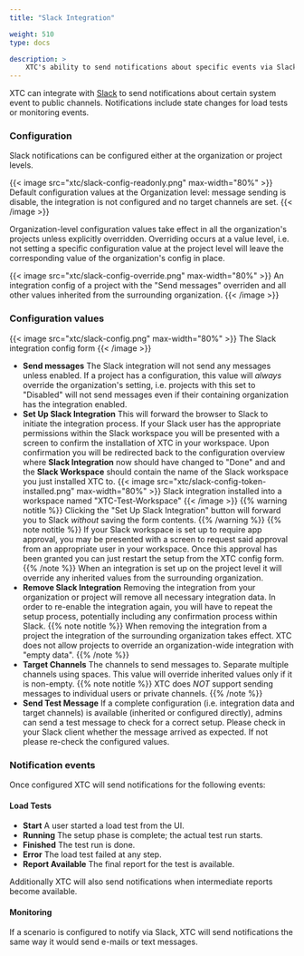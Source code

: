```yaml
---
title: "Slack Integration"

weight: 510
type: docs

description: >
    XTC's ability to send notifications about specific events via Slack
---
```


XTC can integrate with [Slack](https://slack.com) to send notifications about certain system event to public channels. Notifications include state changes for load tests or monitoring events.

### Configuration

Slack notifications can be configured either at the organization or project levels.

{{< image src="xtc/slack-config-readonly.png" max-width="80%" >}}
Default configuration values at the Organization level: message sending is disable, the integration is not configured and no target channels are set.
{{< /image >}}

Organization-level configuration values take effect in all the organization's projects unless explicitly overridden. Overriding occurs at a value level, i.e. not setting a specific configuration value at the project level will leave the corresponding value of the organization's config in place.

{{< image src="xtc/slack-config-override.png" max-width="80%" >}}
An integration config of a project with the "Send messages" overriden and all other values inherited from the surrounding organization.
{{< /image >}}

### Configuration values

{{< image src="xtc/slack-config.png" max-width="80%" >}}
The Slack integration config form
{{< /image >}}

* **Send messages** The Slack integration will not send any messages unless enabled. If a project has a configuration, this value will *always* override the organization's setting, i.e. projects with this set to "Disabled" will not send messages even if their containing organization has the integration enabled.
* **Set Up Slack Integration** This will forward the browser to Slack to initiate the integration process. If your Slack user has the appropriate permissions within the Slack workspace you will be presented with a screen to confirm the installation of XTC in your workspace. Upon confirmation you will be redirected back to the configuration overview where **Slack Integration** now should have changed to "Done" and and the **Slack Workspace** should contain the name of the Slack workspace you just installed XTC to.
  {{< image src="xtc/slack-config-token-installed.png" max-width="80%" >}}
  Slack integration installed into a workspace named "XTC-Test-Workspace"
  {{< /image >}}
  {{% warning notitle %}}
  Clicking the "Set Up Slack Integration" button will forward you to Slack *without* saving the form contents.
  {{% /warning %}}
  {{% note notitle %}}
  If your Slack workspace is set up to require app approval, you may be presented with a screen to request said approval from an appropriate user in your workspace. Once this approval has been granted you can just restart the setup from the XTC config form.
  {{% /note %}}
  When an integration is set up on the project level it will override any inherited values from the surrounding organization.
* **Remove Slack Integration** Removing the integration from your organization or project will remove all necessary integration data. In order to re-enable the integration again, you will have to repeat the setup process, potentially including any confirmation process within Slack.
  {{% note notitle %}}
  When removing the integration from a project the integration of the surrounding organization takes effect. XTC does not allow projects to override an organization-wide integration with "empty data".
  {{% /note %}}
* **Target Channels** The channels to send messages to. Separate multiple channels using spaces. This value will override inherited values only if it is non-empty.
  {{% note notitle %}}
  XTC does *NOT* support sending messages to individual users or private channels.
  {{% /note %}}
* **Send Test Message** If a complete configuration (i.e. integration data and target channels) is available (inherited or configured directly), admins can send a test message to check for a correct setup. Please check in your Slack client whether the message arrived as expected. If not please re-check the configured values.

### Notification events

Once configured XTC will send notifications for the following events:

#### Load Tests
  * **Start** A user started a load test from the UI.
  * **Running** The setup phase is complete; the actual test run starts.
  * **Finished** The test run is done.
  * **Error** The load test failed at any step.
  * **Report Available** The final report for the test is available.

Additionally XTC will also send notifications when intermediate reports become available.

#### Monitoring

If a scenario is configured to notify via Slack, XTC will send notifications the same way it would send e-mails or text messages.